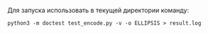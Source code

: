 Для запуска использовать в текущей директории команду:

```
python3 -m doctest test_encode.py -v -o ELLIPSIS > result.log
```